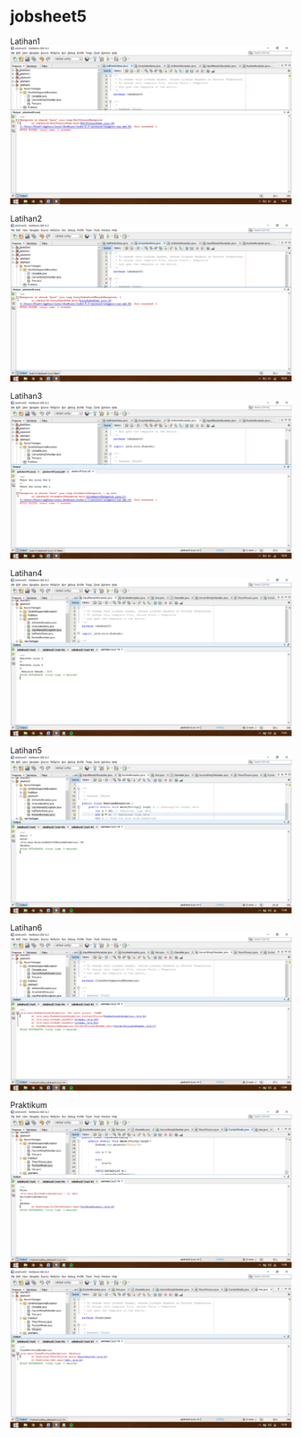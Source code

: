 # jobsheet5

Latihan1
![alt_text](https://github.com/cettasubagyo/jobsheet5/blob/master/latihan1.png)

Latihan2
![alt_text](https://github.com/cettasubagyo/jobsheet5/blob/master/latihan2.png)

Latihan3
![alt_text](https://github.com/cettasubagyo/jobsheet5/blob/master/latihan3.png)

Latihan4
![alt_text](https://github.com/cettasubagyo/jobsheet5/blob/master/latihan4.png)

Latihan5
![alt_text](https://github.com/cettasubagyo/jobsheet5/blob/master/latihan5.png)

Latihan6
![alt_text](https://github.com/cettasubagyo/jobsheet5/blob/master/latihan6.png)

Praktikum
![alt_text](https://github.com/cettasubagyo/jobsheet5/blob/master/catch.png)
![alt_text](https://github.com/cettasubagyo/jobsheet5/blob/master/throws%20throw.png)

